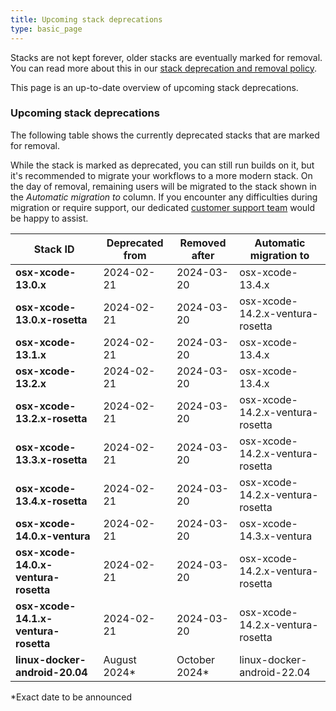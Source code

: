 ```yaml
---
title: Upcoming stack deprecations
type: basic_page
---
```


Stacks are not kept forever, older stacks are eventually marked for removal. You can read more about this in our [stack deprecation and removal policy](https://devcenter.bitrise.io/en/infrastructure/build-stacks/stack-deprecation-and-removal-policy.html).

This page is an up-to-date overview of upcoming stack deprecations.

### Upcoming stack deprecations

The following table shows the currently deprecated stacks that are marked for removal.

While the stack is marked as deprecated, you can still run builds on it, but it's recommended to migrate your workflows to a more modern stack. On the day of removal, remaining users will be migrated to the stack shown in the _Automatic migration to_ column. If you encounter any difficulties during migration or require support, our dedicated [customer support team](https://support.bitrise.io) would be happy to assist.

| Stack ID                             | Deprecated from | Removed after | Automatic migration to           |
| ------------------------------------ | --------------- | ------------- | -------------------------------- |
| **osx-xcode-13.0.x**                 | 2024-02-21      | 2024-03-20    | osx-xcode-13.4.x                 |
| **osx-xcode-13.0.x-rosetta**         | 2024-02-21      | 2024-03-20    | osx-xcode-14.2.x-ventura-rosetta |
| **osx-xcode-13.1.x**                 | 2024-02-21      | 2024-03-20    | osx-xcode-13.4.x                 |
| **osx-xcode-13.2.x**                 | 2024-02-21      | 2024-03-20    | osx-xcode-13.4.x                 |
| **osx-xcode-13.2.x-rosetta**         | 2024-02-21      | 2024-03-20    | osx-xcode-14.2.x-ventura-rosetta |
| **osx-xcode-13.3.x-rosetta**         | 2024-02-21      | 2024-03-20    | osx-xcode-14.2.x-ventura-rosetta |
| **osx-xcode-13.4.x-rosetta**         | 2024-02-21      | 2024-03-20    | osx-xcode-14.2.x-ventura-rosetta |
| **osx-xcode-14.0.x-ventura**         | 2024-02-21      | 2024-03-20    | osx-xcode-14.3.x-ventura         |
| **osx-xcode-14.0.x-ventura-rosetta** | 2024-02-21      | 2024-03-20    | osx-xcode-14.2.x-ventura-rosetta |
| **osx-xcode-14.1.x-ventura-rosetta** | 2024-02-21      | 2024-03-20    | osx-xcode-14.2.x-ventura-rosetta |
| **linux-docker-android-20.04**       | August 2024*    | October 2024* | linux-docker-android-22.04       |

*Exact date to be announced
